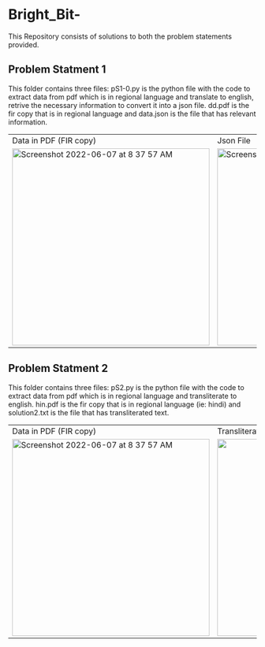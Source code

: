 # Bright_Bit-
This Repository consists of solutions to both the problem statements provided.

## Problem Statment 1
 This folder contains three files:
 pS1-0.py is the python file with the code to extract data from pdf which is in regional language and translate to english, retrive the necessary information to convert it into a json file.
 dd.pdf is the fir copy that is in regional language and data.json is the file that has relevant information.
 
 

<table>
  <tr>
    <td>Data in PDF (FIR copy)
</td>
     <td>Json File
</td>
  </tr>
  <tr>
    <td><img width="400" alt="Screenshot 2022-06-07 at 8 37 57 AM" src="https://user-images.githubusercontent.com/65002995/178814319-b5d89334-8a6a-45a6-b1c8-02b600fe4369.png">
</td>
    <td><img width="400" zoom="150%" alt="Screenshot 2022-06-07 at 8 38 17 AM" src="https://user-images.githubusercontent.com/65002995/178814284-88077537-6dad-469e-9f2e-2e7b830e7a80.png">
</td>
  </tr>
</table>


## Problem Statment 2
 This folder contains three files:
 pS2.py is the python file with the code to extract data from pdf which is in regional language and transliterate to english.
 hin.pdf is the fir copy that is in regional language (ie: hindi) and solution2.txt is the file that has transliterated text.
 
 
 <table>
  <tr>
    <td>Data in PDF (FIR copy)
</td>
     <td>Transliterated Text
</td>
  </tr>
  <tr>
    <td><img width="400" alt="Screenshot 2022-06-07 at 8 37 57 AM" src="https://user-images.githubusercontent.com/65002995/178813016-315b56fc-a744-4700-b226-550200507d8c.png">
</td>
    <td><img width="400"  src="https://user-images.githubusercontent.com/65002995/178813057-0a375895-b4be-45c7-b797-737fad38f680.png">
</td>
  </tr>
</table>


